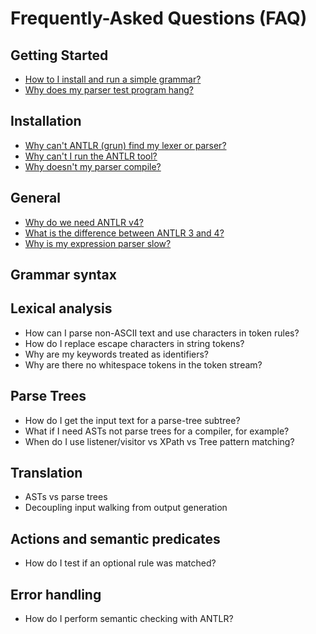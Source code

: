 # Frequently-Asked Questions (FAQ)

## Getting Started

* [How to I install and run a simple grammar?](getting-started.md)
* [Why does my parser test program hang?](getting-started.md)

## Installation

* [Why can't ANTLR (grun) find my lexer or parser?](installation.md)
* [Why can't I run the ANTLR tool?](installation.md)
* [Why doesn't my parser compile?](installation.md)

## General

* [Why do we need ANTLR v4?](general.md)
* [What is the difference between ANTLR 3 and 4?](general.md)
* [Why is my expression parser slow?](general.md)

## Grammar syntax

## Lexical analysis

* How can I parse non-ASCII text and use characters in token rules?
* How do I replace escape characters in string tokens?
* Why are my keywords treated as identifiers?
* Why are there no whitespace tokens in the token stream?

## Parse Trees

* How do I get the input text for a parse-tree subtree?
* What if I need ASTs not parse trees for a compiler, for example?
* When do I use listener/visitor vs XPath vs Tree pattern matching?

## Translation

* ASTs vs parse trees
* Decoupling input walking from output generation

## Actions and semantic predicates

* How do I test if an optional rule was matched?

## Error handling

* How do I perform semantic checking with ANTLR?
